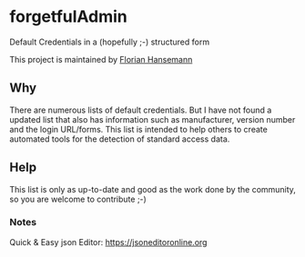 # forgetfulAdmin
Default Credentials in a (hopefully ;-) structured form

This project is maintained by [Florian Hansemann](https://hansesecure.de/)

## Why
There are numerous lists of default credentials. But I have not found a updated list that also has information such as manufacturer, version number and the login URL/forms.
This list is intended to help others to create automated tools for the detection of standard access data.

## Help
This list is only as up-to-date and good as the work done by the community, so you are welcome to contribute ;-)

### Notes
Quick & Easy json Editor: https://jsoneditoronline.org
